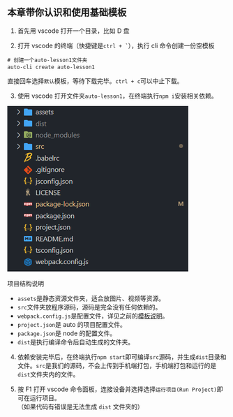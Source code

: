 ## 本章带你认识和使用基础模板

1. 首先用 vscode 打开一个目录，比如 D 盘

2. 打开 vscode 的终端（快捷键是`` ctrl + ` ``），执行 cli 命令创建一份空模板

```
# 创建一个auto-lesson1文件夹
auto-cli create auto-lesson1
```

直接回车选择`默认`模板，等待下载完毕。`ctrl + c`可以中止下载。

3. 使用 vscode 打开文件夹`auto-lesson1`，在终端执行`npm i`安装相关依赖。

![alt 空模板](./images/default.png)

项目结构说明

-   `assets`是静态资源文件夹，适合放图片、视频等资源。
-   `src`文件夹放程序源码，源码是完全没有任何依赖的。
-   `webpack.config.js`是配置文件，详见之前的[模板说明](/template)。
-   `project.json`是 auto 的项目配置文件。
-   `package.json`是 node 的配置文件。
-   `dist`是执行编译命令后自动生成的文件夹。

4. 依赖安装完毕后，在终端执行`npm start`即可编译`src`源码，并生成`dist`目录和文件。`src`是我们的源码，不会上传到手机端打包，手机端打包和运行的是`dist`文件夹内的文件。

5. 按 F1 打开 vscode 命令面板，连接设备并选择选择`运行项目(Run Project)`即可在运行项目。  
   （如果代码有错误是无法生成 `dist` 文件夹的）

